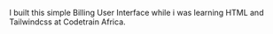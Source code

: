 I built this simple Billing User Interface while i was learning HTML and Tailwindcss at Codetrain Africa.
